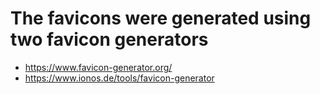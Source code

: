 # The favicons were generated using two favicon generators

- <https://www.favicon-generator.org/>
- <https://www.ionos.de/tools/favicon-generator>
